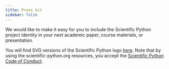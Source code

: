 ```yaml
---
title: Press kit
sidebar: false
---
```


We would like to make it easy for you to include the Scientific Python project identity in your next academic paper, course materials, or presentation.

You will find SVG versions of the Scientific Python logo [here](https://github.com/scientific-python/archive/tree/main/branding/logo).
Note that by using the scientific-python.org resources, you accept the [Scientific Python Code of Conduct](/code_of_conduct).
